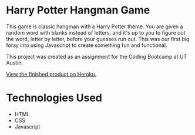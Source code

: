 # Harry Potter Hangman Game

This game is classic hangman with a Harry Potter theme. You are given a random word with blanks instead of letters, and it's up to you to figure out the word, letter by letter, before your guesses run out. This was our first big foray into using Javascript to create something fun and functional.

This project was created as an assignment for the Coding Bootcamp at UT Austin.

<a href="https://glacial-coast-74257.herokuapp.com/">View the finished product on Heroku.</a>

# Technologies Used

- HTML
- CSS
- Javascript